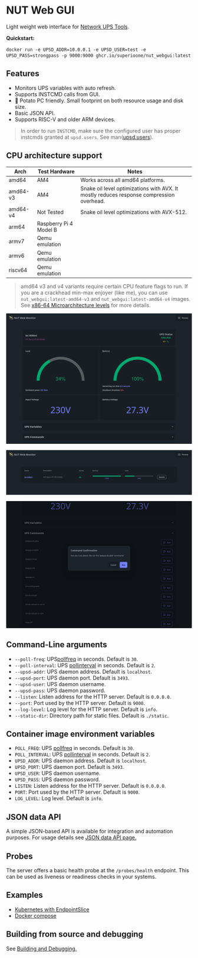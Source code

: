 # NUT Web GUI

Light weight web interface for [Network UPS Tools](https://networkupstools.org/).

**Quickstart:**

```shell
docker run -e UPSD_ADDR=10.0.0.1 -e UPSD_USER=test -e UPSD_PASS=strongpass -p 9000:9000 ghcr.io/superioone/nut_webgui:latest
```

## Features

- Monitors UPS variables with auto refresh.
- Supports INSTCMD calls from GUI.
- 🥔 Potato PC friendly. Small footprint on both resource usage and disk size.
- Basic JSON API.
- Supports RISC-V and older ARM devices.

> In order to run `INSTCMD`, make sure the configured user has proper instcmds granted at `upsd.users`. See
> man([upsd.users](https://networkupstools.org/docs/man/upsd.users.html)).

## CPU architecture support

| Arch         | Test Hardware           | Notes                                                                                    |
|--------------|-------------------------|------------------------------------------------------------------------------------------|
| amd64        | AM4                     | Works across all amd64 platforms.                                                        |
| amd64-v3     | AM4                     | Snake oil level optimizations with AVX. It mostly reduces response compression overhead. |
| amd64-v4     | Not Tested              | Snake oil level optimizations with AVX-512.                                              |
| arm64        | Raspberry Pi 4 Model B  |                                                                                          |
| armv7        | Qemu emulation          |                                                                                          |
| armv6        | Qemu emulation          |                                                                                          |
| riscv64      | Qemu emulation          |                                                                                          |

> amd64 v3 and v4 variants require certain CPU feature flags to run. If you are a crackhead min-max enjoyer (like me), you can use `nut_webgui:latest-amd64-v3` and `nut_webgui:latest-amd64-v4` images.
> See [x86-64 Microarchitecture levels](https://en.wikipedia.org/wiki/X86-64#Microarchitecture_levels) for more details.

![DetailImage](docs/images/details.webp)

![ListImage](docs/images/list.webp)

![INSTCMDImage](docs/images/inst_cmd.webp)

## Command-Line arguments

* `--poll-freq`: UPS[pollfreq](https://networkupstools.org/docs/man/ups.conf.html#_global_directives) in seconds. Default is `30`.
* `--poll-interval`: UPS [pollinterval](https://networkupstools.org/docs/man/ups.conf.html#_global_directives) in seconds. Default is `2`.
* `--upsd-addr`: UPS daemon address. Default is `localhost`.
* `--upsd-port`: UPS daemon port. Default is `3493`.
* `--upsd-user`: UPS daemon username.
* `--upsd-pass`: UPS daemon password.
* `--listen`: Listen address for the HTTP server. Default is `0.0.0.0`.
* `--port`: Port used by the HTTP server. Default is `9000`.
* `--log-level`: Log level for the HTTP server. Default is `info`.
* `--static-dir`: Directory path for static files. Default is `./static`.

## Container image environment variables

* `POLL_FREQ`: UPS [pollfreq](https://networkupstools.org/docs/man/ups.conf.html#_global_directives) in seconds. Default is `30`.
* `POLL_INTERVAL`: UPS [pollinterval](https://networkupstools.org/docs/man/ups.conf.html#_global_directives) in seconds. Default is `2`.
* `UPSD_ADDR`: UPS daemon address. Default is `localhost`.
* `UPSD_PORT`: UPS daemon port. Default is `3493`.
* `UPSD_USER`: UPS daemon username.
* `UPSD_PASS`: UPS daemon password.
* `LISTEN`: Listen address for the HTTP server. Default is `0.0.0.0`.
* `PORT`: Port used by the HTTP server. Default is `9000`.
* `LOG_LEVEL`: Log level. Default is `info`.

## JSON data API

A simple JSON-based API is available for integration and automation purposes. For usage details
see [JSON data API page.](./docs/json_api.md)

## Probes

The server offers a basic health probe at the `/probes/health` endpoint. This can be used as liveness or readiness
checks in your systems.

## Examples

- [Kubernetes with EndpointSlice](docs/kubernetes_example.md)
- [Docker compose](docs/docker_compose.md)

## Building from source and debugging

See [Building and Debugging.](./docs/building_debugging.md)
